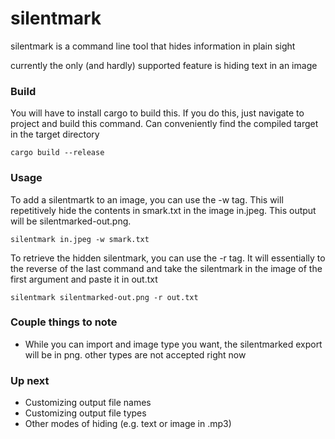 # silentmark

silentmark is a command line tool that hides information in plain sight

currently the only (and hardly) supported feature is hiding text in an image

### Build

You will have to install cargo to build this. If you do this, just navigate to project and build this command. Can conveniently find the compiled target in the target directory

`cargo build --release`

### Usage

To add a silentmartk to an image, you can use the -w tag. This will repetitively hide the contents in smark.txt in the image in.jpeg. This output will be silentmarked-out.png.

`silentmark in.jpeg -w smark.txt`

To retrieve the hidden silentmark, you can use the -r tag. It will essentially to the reverse of the last command and take the silentmark in the image of the first argument and paste it in out.txt

`silentmark silentmarked-out.png -r out.txt`

### Couple things to note

* While you can import and image type you want, the silentmarked export will be in png. other types are not accepted right now

### Up next
* Customizing output file names
* Customizing output file types
* Other modes of hiding (e.g. text or image in .mp3)
